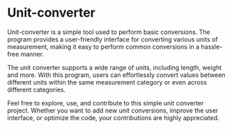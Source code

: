 # Unit-converter

Unit-converter is a simple tool used to perform basic conversions. The program provides a user-friendly interface for converting various units of measurement, making it easy to perform common conversions in a hassle-free manner.

The unit converter supports a wide range of units, including length, weight and more. With this program, users can effortlessly convert values between different units within the same measurement category or even across different categories.

Feel free to explore, use, and contribute to this simple unit converter project. Whether you want to add new unit conversions, improve the user interface, or optimize the code, your contributions are highly appreciated.
